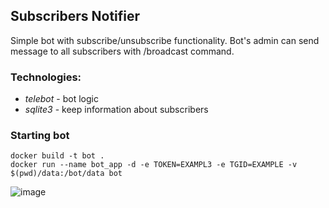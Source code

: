 ## Subscribers Notifier

Simple bot with subscribe/unsubscribe functionality. Bot's admin can
send message to all subscribers with /broadcast command.

### Technologies:
- *telebot* - bot logic
- *sqlite3* - keep information about subscribers

### Starting bot
```
docker build -t bot .
docker run --name bot_app -d -e TOKEN=EXAMPL3 -e TGID=EXAMPLE -v $(pwd)/data:/bot/data bot
```

![image](https://github.com/user-attachments/assets/373dc92c-fce8-4008-93fc-d71c3c14dfe3)


